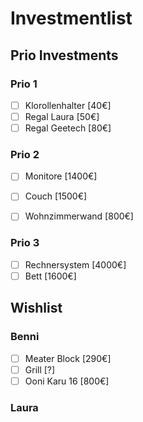 # Investmentlist
## Prio Investments
### Prio 1
- [ ] Klorollenhalter [40€]
- [ ] Regal Laura [50€]
- [ ] Regal Geetech [80€]
### Prio 2
- [ ] Monitore [1400€]
- [ ] Couch [1500€]
- [ ] Wohnzimmerwand [800€]


### Prio 3
- [ ] Rechnersystem [4000€]
- [ ] Bett [1600€]

## Wishlist
### Benni
- [ ] Meater Block [290€]
- [ ] Grill [?]
- [ ] Ooni Karu 16 [800€]
### Laura




